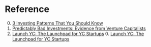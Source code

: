 # Reference

0. [3 Investing Patterns That You Should Know](https://behavioralvalueinvestor.substack.com/p/3-investing-patterns-that-you-should)
0. [Predictably Bad Investments: Evidence from Venture Capitalists](https://papers.ssrn.com/sol3/papers.cfm?abstract_id=4135861)
0. [Launch YC: The Launchpad for YC Startups](https://www.ycombinator.com/blog/launch-yc-the-launchpad-for-yc-startups)
	0. [Launch YC: The Launchpad for YC Startups](https://www.ycombinator.com/launches)

